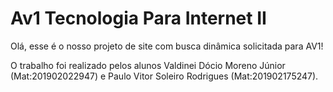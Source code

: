 # Av1 Tecnologia Para Internet II

Olá, esse é o nosso projeto de site com busca dinâmica solicitada para AV1!

O trabalho foi realizado pelos alunos Valdinei Dócio Moreno Júnior (Mat:201902022947) e Paulo Vitor Soleiro Rodrigues (Mat:201902175247).